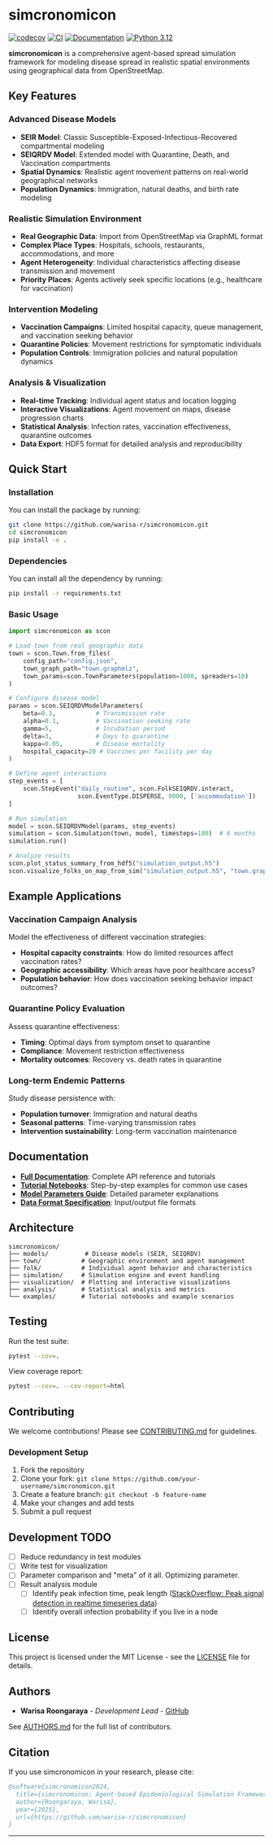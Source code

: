 # simcronomicon

[![codecov](https://codecov.io/gh/warisa-r/simcronomicon/graph/badge.svg?token=S13D4OWJ39)](https://codecov.io/gh/warisa-r/simcronomicon)
[![CI](https://github.com/warisa-r/simcronomicon/actions/workflows/ci.yml/badge.svg)](https://github.com/warisa-r/simcronomicon/actions/workflows/ci.yml)
[![Documentation](https://img.shields.io/badge/docs-GitHub%20Pages-blue)](https://warisa-r.github.io/simcronomicon/)
[![Python 3.12](https://img.shields.io/badge/python-3.12-blue.svg)](https://www.python.org/downloads/release/python-312/)

**simcronomicon** is a comprehensive agent-based spread simulation framework for modeling disease spread in realistic spatial environments using geographical data from OpenStreetMap.

## Key Features

### Advanced Disease Models
- **SEIR Model**: Classic Susceptible-Exposed-Infectious-Recovered compartmental modeling
- **SEIQRDV Model**: Extended model with Quarantine, Death, and Vaccination compartments
- **Spatial Dynamics**: Realistic agent movement patterns on real-world geographical networks
- **Population Dynamics**: Immigration, natural deaths, and birth rate modeling

### Realistic Simulation Environment
- **Real Geographic Data**: Import from OpenStreetMap via GraphML format
- **Complex Place Types**: Hospitals, schools, restaurants, accommodations, and more
- **Agent Heterogeneity**: Individual characteristics affecting disease transmission and movement
- **Priority Places**: Agents actively seek specific locations (e.g., healthcare for vaccination)

### Intervention Modeling
- **Vaccination Campaigns**: Limited hospital capacity, queue management, and vaccination seeking behavior
- **Quarantine Policies**: Movement restrictions for symptomatic individuals
- **Population Controls**: Immigration policies and natural population dynamics

### Analysis & Visualization
- **Real-time Tracking**: Individual agent status and location logging
- **Interactive Visualizations**: Agent movement on maps, disease progression charts
- **Statistical Analysis**: Infection rates, vaccination effectiveness, quarantine outcomes
- **Data Export**: HDF5 format for detailed analysis and reproducibility

## Quick Start

### Installation

You can install the package by running:

```bash
git clone https://github.com/warisa-r/simcronomicon.git
cd simcronomicon
pip install -e .
```

### Dependencies

You can install all the dependency by running:

```bash
pip install -r requirements.txt
```

### Basic Usage

```python
import simcronomicon as scon

# Load town from real geographic data
town = scon.Town.from_files(
    config_path="config.json",
    town_graph_path="town.graphmlz",
    town_params=scon.TownParameters(population=1000, spreaders=10)
)

# Configure disease model
params = scon.SEIQRDVModelParameters(
    beta=0.3,           # Transmission rate
    alpha=0.1,          # Vaccination seeking rate
    gamma=5,            # Incubation period
    delta=3,            # Days to quarantine
    kappa=0.05,         # Disease mortality
    hospital_capacity=20 # Vaccines per facility per day
)

# Define agent interactions
step_events = [
    scon.StepEvent("daily_routine", scon.FolkSEIQRDV.interact, 
                   scon.EventType.DISPERSE, 9000, ['accommodation'])
]

# Run simulation
model = scon.SEIQRDVModel(params, step_events)
simulation = scon.Simulation(town, model, timesteps=180)  # 6 months
simulation.run()

# Analyze results
scon.plot_status_summary_from_hdf5("simulation_output.h5")
scon.visualize_folks_on_map_from_sim("simulation_output.h5", "town.graphmlz")
```

## Example Applications

### Vaccination Campaign Analysis
Model the effectiveness of different vaccination strategies:
- **Hospital capacity constraints**: How do limited resources affect vaccination rates?
- **Geographic accessibility**: Which areas have poor healthcare access?
- **Population behavior**: How does vaccination seeking behavior impact outcomes?

### Quarantine Policy Evaluation
Assess quarantine effectiveness:
- **Timing**: Optimal days from symptom onset to quarantine
- **Compliance**: Movement restriction effectiveness
- **Mortality outcomes**: Recovery vs. death rates in quarantine

### Long-term Endemic Patterns
Study disease persistence with:
- **Population turnover**: Immigration and natural deaths
- **Seasonal patterns**: Time-varying transmission rates
- **Intervention sustainability**: Long-term vaccination maintenance

## Documentation

- **[Full Documentation](https://warisa-r.github.io/simcronomicon/)**: Complete API reference and tutorials
- **[Tutorial Notebooks](examples/)**: Step-by-step examples for common use cases
- **[Model Parameters Guide](docs/models.md)**: Detailed parameter explanations
- **[Data Format Specification](docs/data_formats.md)**: Input/output file formats

## Architecture

```
simcronomicon/
├── models/          # Disease models (SEIR, SEIQRDV)
├── town/           # Geographic environment and agent management  
├── folk/           # Individual agent behavior and characteristics
├── simulation/     # Simulation engine and event handling
├── visualization/  # Plotting and interactive visualizations
├── analysis/       # Statistical analysis and metrics
└── examples/       # Tutorial notebooks and example scenarios
```

## Testing

Run the test suite:
```bash
pytest --cov=.
```

View coverage report:
```bash
pytest --cov=. --cov-report=html
```

## Contributing

We welcome contributions! Please see [CONTRIBUTING.md](CONTRIBUTING.md) for guidelines.

### Development Setup
1. Fork the repository
2. Clone your fork: `git clone https://github.com/your-username/simcronomicon.git`
3. Create a feature branch: `git checkout -b feature-name`
4. Make your changes and add tests
5. Submit a pull request

## Development TODO

- [ ] Reduce redundancy in test modules
- [ ] Write test for visualization
- [ ] Parameter comparison and "meta" of it all. Optimizing parameter.
- [ ] Result analysis module 
    - [ ] Identify peak infection time, peak length ([StackOverflow: Peak signal detection in realtime timeseries data](https://stackoverflow.com/questions/22583391/peak-signal-detection-in-realtime-timeseries-data))
    - [ ] Identify overall infection probability if you live in a node

## License

This project is licensed under the MIT License - see the [LICENSE](LICENSE) file for details.

## Authors

- **Warisa Roongaraya** - *Development Lead* - [GitHub](https://github.com/warisa-r)

See [AUTHORS.md](AUTHORS.md) for the full list of contributors.

## Citation

If you use simcronomicon in your research, please cite:

```bibtex
@software{simcronomicon2024,
  title={simcronomicon: Agent-based Epidemiological Simulation Framework},
  author={Roongaraya, Warisa},
  year={2025},
  url={https://github.com/warisa-r/simcronomicon}
}
```
---